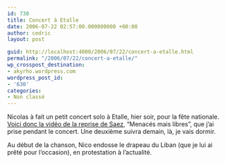```yaml
---
id: 730
title: Concert à Etalle
date: 2006-07-22 02:57:00.000000000 +00:00
author: cedric
layout: post

guid: http://localhost:4000/2006/07/22/concert-a-etalle.html
permalink: "/2006/07/22/concert-a-etalle/"
wp_crosspost_destination:
- akyrho.wordpress.com
wordpress_post_id:
- '630'
categories:
- Non classé
---
```

Nicolas à fait un petit concert solo à Etalle, hier soir, pour la fête nationale. [Voici donc la vidéo de la reprise de Saez](http://video.google.com/videoplay?docid=8520651352918799419), “Menacés mais libres”, que j’ai prise pendant le concert. Une deuxième suivra demain, là, je vais dormir.

Au début de la chanson, Nico endosse le drapeau du Liban (que je lui ai prêté pour l’occasion), en protestation à l’actualité.